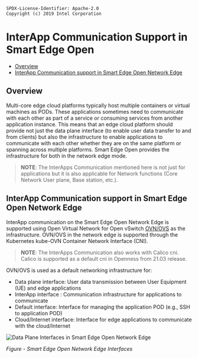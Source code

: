 ```text
SPDX-License-Identifier: Apache-2.0
Copyright (c) 2019 Intel Corporation
```
<!-- omit in toc -->
# InterApp Communication Support in Smart Edge Open
- [Overview](#overview)
- [InterApp Communication support in Smart Edge Open Network Edge](#interapp-communication-support-in-smart-edge-open-network-edge)

## Overview

Multi-core edge cloud platforms typically host multiple containers or virtual machines as PODs. These applications sometimes need to communicate with each other as part of a service or consuming services from another application instance. This means that an edge cloud platform should provide not just the data plane interface (to enable user data transfer to and from clients) but also the infrastructure to enable applications to communicate with each other whether they are on the same platform or spanning across multiple platforms. Smart Edge Open provides the infrastructure for both in the network edge mode.

>**NOTE**: The InterApps Communication mentioned here is not just for applications but it is also applicable for Network functions (Core Network User plane, Base station, etc.).

## InterApp Communication support in Smart Edge Open Network Edge

InterApp communication on the Smart Edge Open Network Edge is supported using Open Virtual Network for Open vSwitch [OVN/OVS](https://github.com/smart-edge-open/specs/blob/master/doc/building-blocks/dataplane/smartedge-open-ovn.md) as the infrastructure. OVN/OVS in the network edge is supported through the Kubernetes kube-OVN Container Network Interface (CNI).

>**NOTE**: The InterApps Communication also works with Calico cni. Calico is supported as a default cni in Openness from 21.03 release.

OVN/OVS is used as a default networking infrastructure for:
- Data plane interface: User data transmission between User Equipment (UE) and edge applications
- InterApp interface : Communication infrastructure for applications to communicate
- Default interface: Interface for managing the application POD (e.g., SSH to application POD)
- Cloud/Internet interface: Interface for edge applications to communicate with the cloud/Internet

![Data Plane Interfaces in Smart Edge Open Network Edge](iap-images/iap2.png)

 _Figure - Smart Edge Open Network Edge Interfaces_
